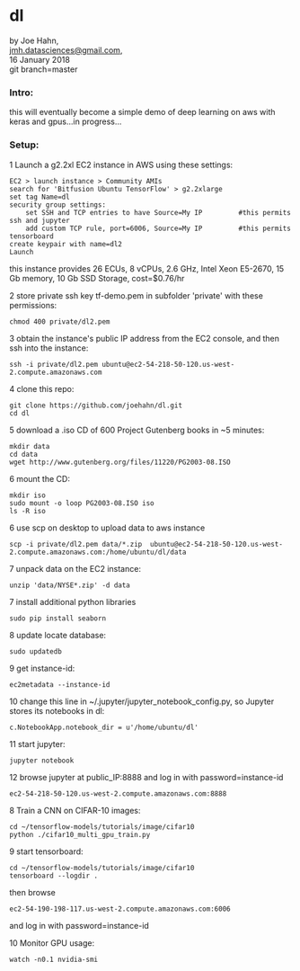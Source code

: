 # dl

by Joe Hahn,<br />
jmh.datasciences@gmail.com,<br />
16 January 2018<br />
git branch=master


### Intro:

this will eventually become a simple demo of deep learning on aws with keras and 
gpus...in progress...


### Setup:


1 Launch a g2.2xl EC2 instance in AWS using these settings:

    EC2 > launch instance > Community AMIs
    search for 'Bitfusion Ubuntu TensorFlow' > g2.2xlarge
    set tag Name=dl
    security group settings:
        set SSH and TCP entries to have Source=My IP         #this permits ssh and jupyter
        add custom TCP rule, port=6006, Source=My IP         #this permits tensorboard
    create keypair with name=dl2
    Launch

this instance provides 26 ECUs, 8 vCPUs, 2.6 GHz, Intel Xeon E5-2670, 15 Gb memory, 
10 Gb SSD Storage, cost=$0.76/hr

2 store private ssh key tf-demo.pem in subfolder 'private' with these permissions:

    chmod 400 private/dl2.pem

3 obtain the instance's public IP address from the EC2 console, and then ssh into the instance:

    ssh -i private/dl2.pem ubuntu@ec2-54-218-50-120.us-west-2.compute.amazonaws.com

4 clone this repo:

    git clone https://github.com/joehahn/dl.git
    cd dl

5 download a .iso CD of 600 Project Gutenberg books in ~5 minutes:

    mkdir data
    cd data
    wget http://www.gutenberg.org/files/11220/PG2003-08.ISO

6 mount the CD:

    mkdir iso
    sudo mount -o loop PG2003-08.ISO iso
    ls -R iso




6 use scp on desktop to upload data to aws instance

    scp -i private/dl2.pem data/*.zip  ubuntu@ec2-54-218-50-120.us-west-2.compute.amazonaws.com:/home/ubuntu/dl/data

7 unpack data on the EC2 instance:

    unzip 'data/NYSE*.zip' -d data
    
7 install additional python libraries

    sudo pip install seaborn

8 update locate database:

    sudo updatedb

9 get instance-id:

    ec2metadata --instance-id

10 change this line in ~/.jupyter/jupyter_notebook_config.py, so Jupyter stores its notebooks in dl:

    c.NotebookApp.notebook_dir = u'/home/ubuntu/dl'

11 start jupyter:

    jupyter notebook

12 browse jupyter at public_IP:8888 and log in with password=instance-id

    ec2-54-218-50-120.us-west-2.compute.amazonaws.com:8888





8 Train a CNN on CIFAR-10 images:

    cd ~/tensorflow-models/tutorials/image/cifar10
    python ./cifar10_multi_gpu_train.py

9 start tensorboard:

    cd ~/tensorflow-models/tutorials/image/cifar10
    tensorboard --logdir .

then browse

    ec2-54-190-198-117.us-west-2.compute.amazonaws.com:6006

and log in with password=instance-id

10 Monitor GPU usage:

    watch -n0.1 nvidia-smi



